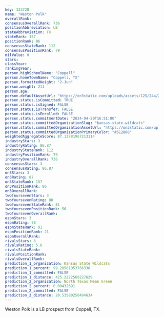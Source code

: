 ```yaml
---
key: 123728
name: "Weston Polk"
overallRank: 
consensusOverallRank: 736
positionAbbreviation: LB
stateAbbreviation: TX
stateRank: 157
positionRank: 86
consensusStateRank: 112
consensusPositionRank: 79
nilValue: 0
stars: 
classYear: 
rankingYear: 
person.highSchoolName: "Coppell"
person.homeTownName: "Coppell, TX"
person.formattedHeight: "2-Jun"
person.weight: 211
person.age: 
person.defaultAssetUrl: "https://on3static.com/uploads/assets/125/244/244125.png"
person.status.isCommitted: TRUE
person.status.isSigned: FALSE
person.status.isTransfer: FALSE
person.status.isEnrolled: FALSE
person.status.commitmentDate: "2024-04-29T16:51:00"
person.status.committedOrganizationSlug: "kansas-state-wildcats"
person.status.committedOrganizationAssetUrl: "https://on3static.com/uploads/assets/811/149/149811.svg"
person.status.committedOrganizationPrimaryColor: "#512888"
weightedAggregateScore: 87.13781967213114
industryStars: 3
industryRating: 86.87
industryStateRank: 112
industryPositionRank: 79
industryOverallRank: 736
consensusStars: 3
consensusRating: 86.87
on3Stars: 3
on3Rating: 87
on3StateRank: 157
on3PositionRank: 86
on3OverallRank: 
twofoursevenStars: 3
twofoursevenRating: 88
twofoursevenStateRank: 81
twofoursevenPositionRank: 56
twofoursevenOverallRank: 
espnStars: 3
espnRating: 78
espnStateRank: 91
espnPositionRank: 21
espnOverallRank: 
rivalsStars: 3
rivalsRating: 5.6
rivalsStateRank: 
rivalsPositionRank: 
rivalsOverallRank: 
prediction_1_organization: Kansas State Wildcats
prediction_1_percent: 99.28581053766338
prediction_1_committed: FALSE
prediction_1_distance: 425.2222560227629
prediction_2_organization: North Texas Mean Green
prediction_2_percent: 0.09432691
prediction_2_committed: FALSE
prediction_2_distance: 20.53580250494634
---
```

Weston Polk is a LB prospect from Coppell, TX.